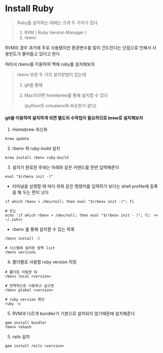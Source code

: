 # Install Ruby

> Ruby를 설치하는 데에는 크게 두 가지가 있다
>
> 1. RVM ( Ruby Version Manager )
> 2. rbenv

RVM의 경우 과거에 주로 사용됐지만 환경변수를 많이 건드린다는 단점으로 인해서 사용빈도가 줄어들고 있다고 한다

따라서 rbenv를 이용하여 맥에 ruby를 설치해보자

> rbenv 또한 두 가지 설치방법이 있는데
>
> 1. git을 통해
>
> 2. Mac이라면 homebrew를 통해 설치할 수 있다
>
>    (python의 virtualenv와 비슷한거 같다)







#### git을 이용하여 설치하게 되면 별도의 수작업이 필요하므로 brew로 설치해보자

1. Homebrew 최신화

~~~shell
brew update
~~~

2. rbenv 와 ruby-build 설치

~~~shell
brew install rbenv ruby-build
~~~

3. 설치가 완료된 후에는 아래와 같은 커맨드를 한번 입력해준다

~~~shell
eval "$(rbenv init -)"
~~~

* 터미널을 실행할 때 마다 위와 같은 명령어를 입력하기 보다는 shell profile에 등록을 해 두는 편이 낫다

~~~shell
if which rbenv > /dev/null; then eval "$(rbenv init -)"; fi

# 또는
echo 'if which rbenv > /dev/null; then eval "$(rbenv init - )"; fi' >> ~/.zshrc
~~~

* rbenv 를 통해 설치할 수 있는 목록

~~~shell
rbenv install -l

# 시스템에 설치된 항목 list
rbenv versions
~~~

4. 폴더별로 사용할 ruby version 지정

~~~shell
# 폴더로 이동한 뒤
rbenv local <version>

# 전역적으로 사용하고 싶으면
rbenv global <version>

# ruby version 확인
ruby -v
~~~

5. RVM과 다르게 bundler가 기본으로 설치되지 않기때문에 설치해준다

~~~shell
gem install bundler
rbenv rehash
~~~

5. rails 설치

~~~shell
gem install rails <version>
~~~

